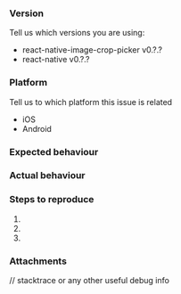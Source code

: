### Version
Tell us which versions you are using: 

- react-native-image-crop-picker v0.?.?
- react-native v0.?.?

### Platform
Tell us to which platform this issue is related

- iOS
- Android

### Expected behaviour



### Actual behaviour



### Steps to reproduce

1.

2.

3.

### Attachments

// stacktrace or any other useful debug info
